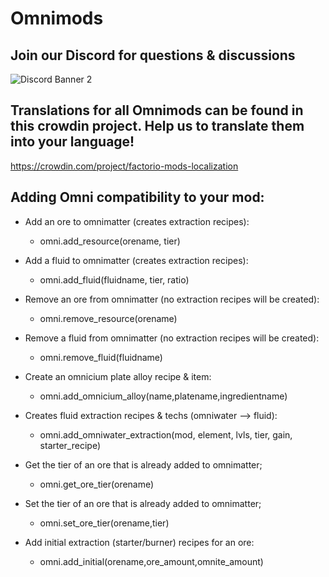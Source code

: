 # Omnimods

## Join our Discord for questions & discussions
![Discord Banner 2](https://discordapp.com/api/guilds/351216213327609858/widget.png?style=banner2)

## Translations for all Omnimods can be found in this crowdin project. Help us to translate them into your language!
https://crowdin.com/project/factorio-mods-localization

## Adding Omni compatibility to your mod:

- Add an ore to omnimatter (creates extraction recipes):
  - omni.add_resource(orename, tier)

- Add a fluid to omnimatter (creates extraction recipes):
  - omni.add_fluid(fluidname, tier, ratio)
  
- Remove an ore from omnimatter (no extraction recipes will be created):
  - omni.remove_resource(orename)

- Remove a fluid from omnimatter (no extraction recipes will be created):
  - omni.remove_fluid(fluidname)

- Create an omnicium plate alloy recipe & item:
  - omni.add_omnicium_alloy(name,platename,ingredientname)
  
- Creates fluid extraction recipes & techs (omniwater --> fluid):
  - omni.add_omniwater_extraction(mod, element, lvls, tier, gain, starter_recipe)

- Get the tier of an ore that is already added to omnimatter;
  - omni.get_ore_tier(orename)

- Set the tier of an ore that is already added to omnimatter;
  - omni.set_ore_tier(orename,tier)

- Add initial extraction (starter/burner) recipes for an ore:
  - omni.add_initial(orename,ore_amount,omnite_amount)
